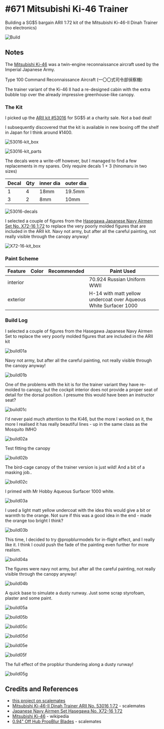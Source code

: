# #671 Mitsubishi Ki-46 Trainer

Building a SG$5 bargain ARII 1:72 kit of the Mitsubishi Ki-46-II Dinah Trainer (no electronics)

![Build](./assets/Ki46_build.jpg?raw=true)

## Notes

The [Mitsubishi Ki-46](https://en.wikipedia.org/wiki/Mitsubishi_Ki-46) was a twin-engine reconnaissance aircraft
used by the Imperial Japanese Army.

Type 100 Command Reconnaissance Aircraft (一〇〇式司令部偵察機)

The trainer variant of the Ki-46 II had a re-designed cabin with the extra bubble top over the already impressive greenhouse-like canopy.

### The Kit

I picked up the
[ARII kit #53016](https://www.scalemates.com/kits/arii-53016-mitsubishi-ki-46-ii-dinah-trainer--371434)
for SG$5 at a charity sale. Not a bad deal!

I subsequently discovered that the kit is available in new boxing off the shelf in Japan for I think around ¥1400.

![53016-kit_box](./assets/53016-kit_box.jpg?raw=true)

![53016-kit_parts](./assets/53016-kit_parts.jpg?raw=true)

The decals were a write-off however, but I managed to find a few replacements in my spares.
Only require decals 1 + 3 (hinomaru in two sizes)

| Decal | Qty | inner dia | outer dia |
|-------|-----|-----------|-----------|
| 1     |  4  | 18mm      | 19.5mm    |
| 3     |  2  | 8mm       | 10mm      |

![53016-decals](./assets/53016-decals.jpg?raw=true)

I selected a couple of figures from the
[Hasegawa Japanese Navy Airmen Set No. X72-16 1:72](https://www.scalemates.com/kits/hasegawa-x72-16-japanese-navy-airmen-set--1123725)
to replace the very poorly molded figures that are included in the ARII kit.
Navy not army, but after all the careful painting, not really visible through the canopy anyway!

![X72-16-kit_box](./assets/X72-16-kit_box.jpg?raw=true)

### Paint Scheme

| Feature               | Color                | Recommended | Paint Used |
|-----------------------|----------------------|-------------|------------|
| interior              |                      |             | 70.924 Russian Uniform WWII           |
| exterior              |                      |             | H-14 with matt yellow undercoat over Aqueous White Surfacer 1000      |

### Build Log

I selected a couple of figures from the Hasegawa Japanese Navy Airmen Set to replace the very poorly molded figures that are included in the ARII kit

![build01a](./assets/build01a.jpg?raw=true)

Navy not army, but after all the careful painting, not really visible through the canopy anyway!

![build01b](./assets/build01b.jpg?raw=true)

One of the problems with the kit is for the trainer variant they have re-molded to canopy, but the cockpit interior does not provide a proper seat of detail for the dorsal position. I presume this would have been an instructor seat?

![build01c](./assets/build01c.jpg?raw=true)

I'd never paid much attention to the Ki46, but the more I worked on it, the more I realised it has really beautiful lines - up in the same class as the Mosquito IMHO

![build02a](./assets/build02a.jpg?raw=true)

Test fitting the canopy

![build02b](./assets/build02b.jpg?raw=true)

The bird-cage canopy of the trainer version is just wild! And a bit of a masking job..

![build02c](./assets/build02c.jpg?raw=true)

I primed with Mr Hobby Aqueous Surfacer 1000 white.

![build03a](./assets/build03a.jpg?raw=true)

I used a light matt yellow undercoat with the idea this would give a bit or warmth to the orange. Not sure if this was a good idea in the end - made the orange too bright I think?

![build03b](./assets/build03b.jpg?raw=true)

This time, I decided to try @propblurmodels for in-flight effect, and I really like it. I think I could push the fade of the painting even further for more realism.

![build04a](./assets/build04a.jpg?raw=true)

The figures were navy not army, but after all the careful painting, not really visible through the canopy anyway!

![build04b](./assets/build04b.jpg?raw=true)

A quick base to simulate a dusty runway. Just some scrap styrofoam, plaster and some paint.

![build05a](./assets/build05a.jpg?raw=true)

![build05b](./assets/build05b.jpg?raw=true)

![build05c](./assets/build05c.jpg?raw=true)

![build05d](./assets/build05d.jpg?raw=true)

![build05e](./assets/build05e.jpg?raw=true)

![build05f](./assets/build05f.jpg?raw=true)

The full effect of the propblur thundering along a dusty runway!

![build05g](./assets/build05g.jpg?raw=true)

## Credits and References

* [this project on scalemates](https://www.scalemates.com/profiles/mate.php?id=74137&p=projects&project=135291)
* [Mitsubishi Ki-46-II Dinah Trainer ARII No. 53016 1:72](https://www.scalemates.com/kits/arii-53016-mitsubishi-ki-46-ii-dinah-trainer--371434) - scalemates
* [Japanese Navy Airmen Set Hasegawa No. X72-16 1:72](https://www.scalemates.com/kits/hasegawa-x72-16-japanese-navy-airmen-set--1123725)
* [Mitsubishi Ki-46](https://en.wikipedia.org/wiki/Mitsubishi_Ki-46) - wikipedia
* [0.94" Off Hub PropBlur Blades](https://www.scalemates.com/kits/propblur-pboffh72-off-hub-propblur-blades--1225584) - scalemates
